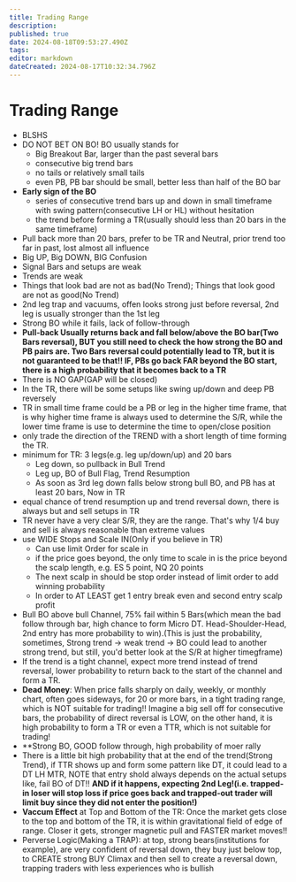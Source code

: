 ```yaml
---
title: Trading Range
description: 
published: true
date: 2024-08-18T09:53:27.490Z
tags: 
editor: markdown
dateCreated: 2024-08-17T10:32:34.796Z
---
```


# Trading Range

- BLSHS
- DO NOT BET ON BO! BO usually stands for
	- Big Breakout Bar, larger than the past several bars
  - consecutive big trend bars
  - no tails or relatively small tails
  - even PB, PB bar should be small, better less than half of the BO bar
- **Early sign of the BO**
	- series of consecutive trend bars up and down in small timeframe with swing pattern(consecutive LH or HL) without hesitation
  - the trend before forming a TR(usually should less than 20 bars in the same timeframe)
- Pull back more than 20 bars, prefer to be TR and Neutral, prior trend too far in past, lost almost all influence
- Big UP, Big DOWN, BIG Confusion
- Signal Bars and setups are weak
- Trends are weak 
- Things that look bad are not as bad(No Trend); Things that look good are not as good(No Trend)
- 2nd leg trap and vacuums, offen looks strong just before reversal, 2nd leg is usually stronger than the 1st leg
- Strong BO while it fails, lack of follow-through
- **Pull-back Usually returns back and fall below/above the BO bar(Two Bars reversal), BUT you still need to check the how strong the BO and PB pairs are. Two Bars reversal could potentially lead to TR, but it is not guaranteed to be that!! IF, PBs go back FAR beyond the BO start, there is a high probability that it becomes back to a TR**
- There is NO GAP(GAP will be closed)
- In the TR, there will be some setups like swing up/down and deep PB reversely
- TR in small time frame could be a PB or leg in the higher time frame, that is why higher time frame is always used to determine the S/R, while the lower time frame is use to determine the time to open/close position
- only trade the direction of the TREND with a short length of time forming the TR.
- minimum for TR: 3 legs(e.g. leg up/down/up) and 20 bars
	- Leg down, so pullback in Bull Trend
  - Leg up, BO of Bull Flag, Trend Resumption
  - As soon as 3rd leg down falls below strong bull BO, and PB has at least 20 bars, Now in TR
- equal chance of trend resumption up and trend reversal down, there is always but and sell setups in TR
- TR never have a very clear S/R, they are the range. That's why 1/4 buy and sell is always reasonable than extreme values
- use WIDE Stops and Scale IN(Only if you believe in TR)
	- Can use limit Order for scale in
  - if the price goes beyond, the only time to scale in is the price beyond the scalp length, e.g. ES 5 point, NQ 20 points
  - The next scalp in should be stop order instead of limit order to add winning probability
  - In order to AT LEAST get 1 entry break even and second entry scalp profit
- Bull BO above bull Channel, 75% fail within 5 Bars(which mean the bad follow through bar, high chance to form Micro DT. Head-Shoulder-Head, 2nd entry has more probability to win).(This is just the probability, sometimes, Strong trend -> weak trend -> BO could lead to another strong trend, but still, you'd better look at the S/R at higher timegframe)
- If the trend is a tight channel, expect more trend instead of trend reversal, lower probability to return back to the start of the channel and form a TR.
- **Dead Money**: When price falls sharply on daily, weekly, or monthly chart, often goes sideways, for 20 or more bars, in a tight trading range, which is NOT suitable for trading!! Imagine a big sell off for consecutive bars, the probability of direct reversal is LOW, on the other hand, it is high probability to form a TR or even a TTR, which is not suitable for trading!
- **Strong BO, GOOD follow through, high probability of moer rally
- There is a little bit high probability that at the end of the trend(Strong Trend), if TTR shows up and form some pattern like DT, it could lead to a DT LH MTR, NOTE that entry shold always depends on the actual setups like, fail BO of DT!! **AND if it happens, expecting 2nd Leg!(i.e. trapped-in loser will stop loss if price goes back and trapped-out trader will limit buy since they did not enter the position!)**
- **Vaccum Effect** at Top and Bottom of the TR: Once the market gets close to the top and bottom of the TR, it is within gravitational field of edge of range. Closer it gets, stronger magnetic pull and FASTER market moves!!
- Perverse Logic(Making a TRAP): at top, strong bears(institutions for example), are very confident of reversal down, they buy just below top, to CREATE strong BUY Climax and then sell to create a reversal down, trapping traders with less experiences who is bullish